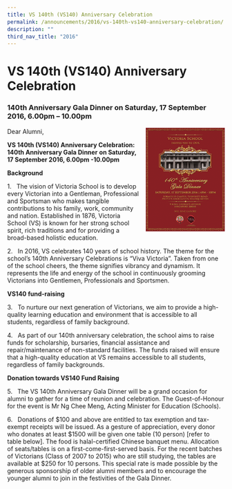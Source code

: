 ```yaml
---
title: VS 140th (VS140) Anniversary Celebration
permalink: /announcements/2016/vs-140th-vs140-anniversary-celebration/
description: ""
third_nav_title: "2016"
---
```

# **VS 140th (VS140) Anniversary Celebration**

### 140th Anniversary Gala Dinner on Saturday, 17 September 2016, 6.00pm – 10.00pm


<img src="/images/Gala-Dinner-Poster-tn2.png" style="width:183px;height:240px;margin-left:15px;" align = "right">


Dear Alumni,

**VS 140th (VS140) Anniversary Celebration:**  
**140th Anniversary Gala Dinner** **on Saturday, 17 September 2016, 6.00pm -10.00pm**

**Background**

1.   The vision of Victoria School is to develop every Victorian into a Gentleman, Professional and Sportsman who makes tangible contributions to his family, work, community and nation. Established in 1876, Victoria School (VS) is known for her strong school spirit, rich traditions and for providing a broad-based holistic education.

2.   In 2016, VS celebrates 140 years of school history. The theme for the school’s 140th Anniversary Celebrations is “Viva Victoria”. Taken from one of the school cheers, the theme signifies vibrancy and dynamism. It represents the life and energy of the school in continuously grooming Victorians into Gentlemen, Professionals and Sportsmen.

**VS140 fund-raising**

3.   To nurture our next generation of Victorians, we aim to provide a high-quality learning education and environment that is accessible to all students, regardless of family background.

4.   As part of our 140th anniversary celebration, the school aims to raise funds for scholarship, bursaries, financial assistance and repair/maintenance of non-standard facilities. The funds raised will ensure that a high-quality education at VS remains accessible to all students, regardless of family backgrounds.

**Donation towards VS140 Fund Raising**

5.   The VS 140th Anniversary Gala Dinner will be a grand occasion for alumni to gather for a time of reunion and celebration. The Guest-of-Honour for the event is Mr Ng Chee Meng, Acting Minister for Education (Schools).

6.   Donations of $100 and above are entitled to tax exemption and tax-exempt receipts will be issued. As a gesture of appreciation, every donor who donates at least $1500 will be given one table (10 person) \[refer to table below\]. The food is halal-certified Chinese banquet menu. Allocation of seats/tables is on a first-come-first-served basis. For the recent batches of Victorians (Class of 2007 to 2015) who are still studying, the tables are available at $250 for 10 persons. This special rate is made possible by the generous sponsorship of older alumni members and to encourage the younger alumni to join in the festivities of the Gala Dinner.